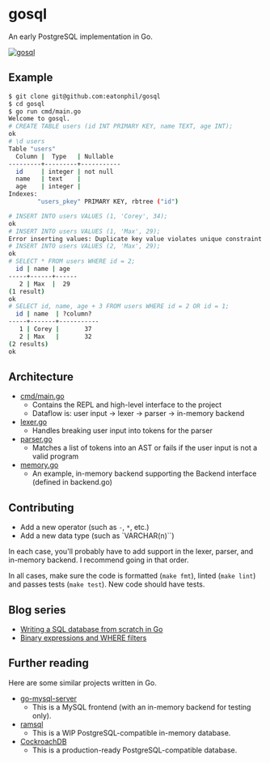 # gosql

An early PostgreSQL implementation in Go.

[![gosql](https://circleci.com/gh/eatonphil/gosql.svg?style=svg)](https://circleci.com/gh/eatonphil/gosql)

## Example

```bash
$ git clone git@github.com:eatonphil/gosql
$ cd gosql
$ go run cmd/main.go
Welcome to gosql.
# CREATE TABLE users (id INT PRIMARY KEY, name TEXT, age INT);
ok
# \d users
Table "users"
  Column |  Type   | Nullable
---------+---------+-----------
  id     | integer | not null
  name   | text    |
  age    | integer |
Indexes:
        "users_pkey" PRIMARY KEY, rbtree ("id")

# INSERT INTO users VALUES (1, 'Corey', 34);
ok
# INSERT INTO users VALUES (1, 'Max', 29);
Error inserting values: Duplicate key value violates unique constraint
# INSERT INTO users VALUES (2, 'Max', 29);
ok
# SELECT * FROM users WHERE id = 2;
  id | name | age
-----+------+------
   2 | Max  |  29
(1 result)
ok
# SELECT id, name, age + 3 FROM users WHERE id = 2 OR id = 1;
  id | name  | ?column?
-----+-------+-----------
   1 | Corey |       37
   2 | Max   |       32
(2 results)
ok
```

## Architecture

* [cmd/main.go](./cmd/main.go)
  * Contains the REPL and high-level interface to the project
  * Dataflow is: user input -> lexer -> parser -> in-memory backend
* [lexer.go](./lexer.go)
  * Handles breaking user input into tokens for the parser
* [parser.go](./parser.go)
  * Matches a list of tokens into an AST or fails if the user input is not a valid program
* [memory.go](./memory.go)
  * An example, in-memory backend supporting the Backend interface (defined in backend.go)

## Contributing

* Add a new operator (such as `-`, `*`, etc.)
* Add a new data type (such as `VARCHAR(n)``)

In each case, you'll probably have to add support in the lexer,
parser, and in-memory backend. I recommend going in that order.

In all cases, make sure the code is formatted (`make fmt`), linted
(`make lint`) and passes tests (`make test`). New code should have
tests.

## Blog series

* [Writing a SQL database from scratch in Go](https://notes.eatonphil.com/database-basics.html)
* [Binary expressions and WHERE filters](https://notes.eatonphil.com/database-basics-expressions-and-where.html)

## Further reading

Here are some similar projects written in Go.

* [go-mysql-server](https://github.com/src-d/go-mysql-server)
  * This is a MySQL frontend (with an in-memory backend for testing only).
* [ramsql](https://github.com/proullon/ramsql)
  * This is a WIP PostgreSQL-compatible in-memory database.
* [CockroachDB](https://github.com/cockroachdb/cockroach)
  * This is a production-ready PostgreSQL-compatible database.
